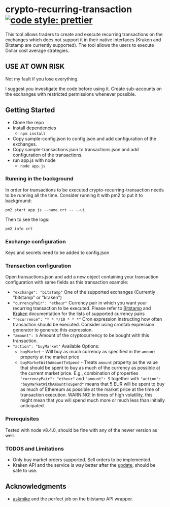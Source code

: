 # crypto-recurring-transaction [![code style: prettier](https://img.shields.io/badge/code_style-prettier-ff69b4.svg?style=flat-square)](https://github.com/prettier/prettier)

This tool allows traders to create and execute recurring transactions on the exchanges which does not support it in their native interfaces (Kraken and Bitstamp are currently supported). The tool allows the users to execute Dollar cost average strategies.

## USE AT OWN RISK

Not my fault if you lose everything.

I suggest you investigate the code before using it. Create sub-accounts on the exchanges with restricted permissions whenever possible.

## Getting Started

* Clone the repo
* Install dependencies
  * `npm install`
* Copy sample-config.json to config.json and add configuration of the exchanges.
* Copy sample-transactions.json to transactions.json and add configuration of the transactions.
* run app.js with node
  * `node app.js`

### Running in the background

In order for transactions to be executed crypto-recurring-transaction needs to be running all the time. Consider running it with pm2 to put it to background:

`pm2 start app.js --name crt -- --ui`

Then to see the logs:

`pm2 info crt`

### Exchange configuration

Keys and secrets need to be added to config.json

### Transaction configuration

Open transactions.json and add a new object containing your transaction configuration with same fields as this transaction example:

* `"exchange": "bitstamp"` One of the supported exchanges (Currently "bitstamp" or "kraken")
* `"currencyPair": "etheur"` Currency pair in which you want your recurring transaction to be executed. Please refer to [Bitstamp](https://www.bitstamp.net/api/) and [Kraken](https://api.kraken.com/0/public/AssetPairs) documentation for the lists of supported currency pairs
* `"recurrence": "* * */10 * * *"` Cron expression instructing how often transaction should be executed. Consider using crontab expression generator to generate this expression.
* `"amount": 5` Amount of the cryptocurrency to be bought with this transaction.
* `"action": "buyMarket"` Available Options:
  * `buyMarket` - Will buy as much currency as specified in the `amount` property at the market price
  * `buyMarketWithAmountToSpend` - Treats `amount` property as the value that should be spent to buy as much of the currency as possible at the current market price. E.g., combination of properties `"currencyPair": "etheur"` and `"amount": 5` together with `"action": "buyMarketWithAmountToSpend"` means that 5 EUR will be spent to buy as much of Ethereum as possible at the market price at the time of transaction execution. WARNING! In times of high volatility, this might mean that you will spend much more or much less than initially anticipated.

### Prerequisites

Tested with node v8.4.0, should be fine with any of the newer version as well.

### TODOS and Limitations

* Only buy market orders supported. Sell orders to be implemented.
* Kraken API and the service is way better after the [update](https://status.kraken.com/incidents/nswthr1lyx72), should be safe to use.

## Acknowledgments

* [askmike](https://github.com/askmike/) and the perfect job on the bitstamp API wrapper.
